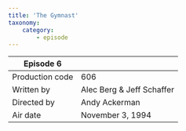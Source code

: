 ```yaml
---
title: 'The Gymnast'
taxonomy:
    category:
        - episode
---
```


| Episode 6 | |
|-----------------|--------------------------------|
| Production code | 606                            |
| Written by      | Alec Berg & Jeff Schaffer |
| Directed by     | Andy Ackerman                   |
| Air date        | November 3, 1994                   |
